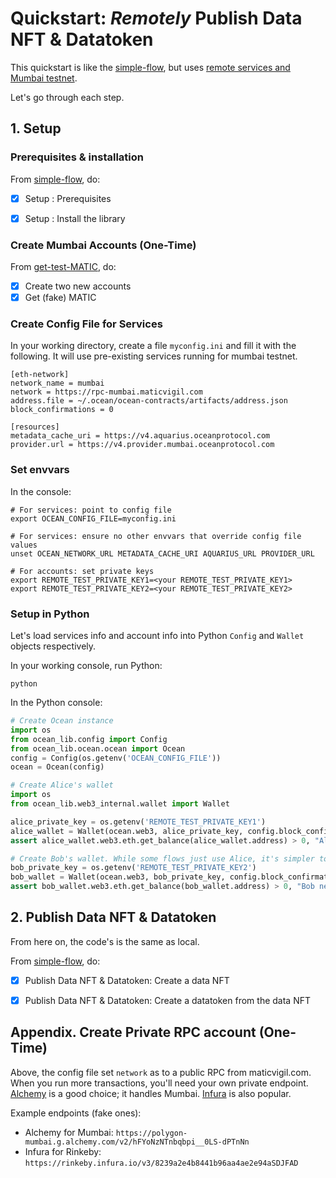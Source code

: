 <!--
Copyright 2022 Ocean Protocol Foundation
SPDX-License-Identifier: Apache-2.0
-->

# Quickstart: _Remotely_ Publish Data NFT & Datatoken

This quickstart is like the [simple-flow](READMEs/data-nfts-and-datatokens-flow.md), but uses [remote services and Mumbai testnet](https://docs.oceanprotocol.com/core-concepts/networks#mumbai).

Let's go through each step.

## 1. Setup

### Prerequisites & installation

From [simple-flow](data-nfts-and-datatokens-flow.md), do:
- [x] Setup : Prerequisites
- [x] Setup : Install the library


### Create Mumbai Accounts (One-Time)

From [get-test-MATIC](get-test-MATIC.md), do:
- [x] Create two new accounts
- [x] Get (fake) MATIC

### Create Config File for Services

In your working directory, create a file `myconfig.ini` and fill it with the following. It will use pre-existing services running for mumbai testnet.

```text
[eth-network]
network_name = mumbai
network = https://rpc-mumbai.maticvigil.com
address.file = ~/.ocean/ocean-contracts/artifacts/address.json
block_confirmations = 0

[resources]
metadata_cache_uri = https://v4.aquarius.oceanprotocol.com
provider.url = https://v4.provider.mumbai.oceanprotocol.com
```

### Set envvars

In the console:
```console
# For services: point to config file
export OCEAN_CONFIG_FILE=myconfig.ini

# For services: ensure no other envvars that override config file values
unset OCEAN_NETWORK_URL METADATA_CACHE_URI AQUARIUS_URL PROVIDER_URL

# For accounts: set private keys
export REMOTE_TEST_PRIVATE_KEY1=<your REMOTE_TEST_PRIVATE_KEY1>
export REMOTE_TEST_PRIVATE_KEY2=<your REMOTE_TEST_PRIVATE_KEY2>
```

### Setup in Python

Let's load services info and account info into Python `Config` and `Wallet` objects respectively.

In your working console, run Python:
```console
python
```

In the Python console:
```python
# Create Ocean instance
import os
from ocean_lib.config import Config
from ocean_lib.ocean.ocean import Ocean
config = Config(os.getenv('OCEAN_CONFIG_FILE'))
ocean = Ocean(config)

# Create Alice's wallet
import os
from ocean_lib.web3_internal.wallet import Wallet

alice_private_key = os.getenv('REMOTE_TEST_PRIVATE_KEY1')
alice_wallet = Wallet(ocean.web3, alice_private_key, config.block_confirmations, config.transaction_timeout)
assert alice_wallet.web3.eth.get_balance(alice_wallet.address) > 0, "Alice needs MATIC"

# Create Bob's wallet. While some flows just use Alice, it's simpler to do it all now. 
bob_private_key = os.getenv('REMOTE_TEST_PRIVATE_KEY2')
bob_wallet = Wallet(ocean.web3, bob_private_key, config.block_confirmations, config.transaction_timeout)
assert bob_wallet.web3.eth.get_balance(bob_wallet.address) > 0, "Bob needs MATIC"
```


## 2. Publish Data NFT & Datatoken

From here on, the code's is the same as local.

From [simple-flow](data-nfts-and-datatokens-flow.md), do:
- [x] Publish Data NFT & Datatoken: Create a data NFT
- [x] Publish Data NFT & Datatoken: Create a datatoken from the data NFT


## Appendix. Create Private RPC account (One-Time)

Above, the config file set `network` as to a public RPC from maticvigil.com. When you run more transactions, you'll need your own private endpoint. [Alchemy](https://www.alchemy.com) is a good choice; it handles Mumbai. [Infura](https://infura.io) is also popular.

Example endpoints (fake ones):

- Alchemy for Mumbai: `https://polygon-mumbai.g.alchemy.com/v2/hFYoNzNTnbqbpi__0LS-dPTnNn`
- Infura for Rinkeby: `https://rinkeby.infura.io/v3/8239a2e4b8441b96aa4ae2e94aSDJFAD`
